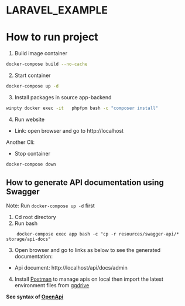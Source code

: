 # LARAVEL_EXAMPLE

# How to run project
1. Build image container
```bash
docker-compose build --no-cache
```
2. Start container
```bash
docker-compose up -d
```
3. Install packages in source app-backend
```bash
winpty docker exec -it   phpfpm bash -c "composer install"
```
4. Run website
- Link: open browser and go to http://localhost

Another Cli:
- Stop container
```bash
docker-compose down
```

## How to generate API documentation using Swagger
Note: Run `docker-compose up -d` first

1. Cd root directory
2. Run bash
```shell
    docker-compose exec app bash -c "cp -r resources/swagger-api/* storage/api-docs"
```
3. Open browser and go to links as below to see the generated documentation:
- Api document: http://localhost/api/docs/admin

4. Install [Postman](https://www.postman.com/) to manage apis on local then import the latest environment files from [ggdrive](https://drive.google.com/drive/folders/folder_api_name)

**See syntax of [OpenApi](https://oai.github.io/Documentation/specification-structure.html)**